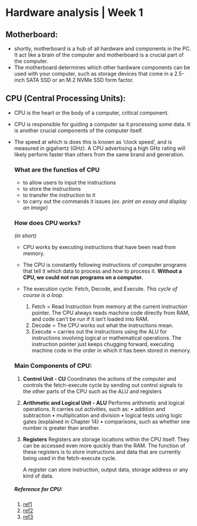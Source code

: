 # Hardware analysis | Week 1

## Motherboard:
- shortly, motherboard is a hub of all hardware and components in the PC. It act like a brain of the computer and motherboard is a crucial part of the computer.
- The motherboard determines which other hardware components can be used with your computer, such as storage devices that come in a 2.5-inch SATA SSD or an M.2 NVMe SSD form factor.

## CPU (Central Processing Units):
- CPU is the heart or the body of a computer, critical component.
- CPU is responsible for guiding a computer sa it processing some data. It is another crucial components of the computer itself.
- The speed at which is does this is known as ‘clock speed’, and is measured in gigahertz (GHz). A CPU advertising a high GHz rating will likely perform faster than others from the same brand and generation.

    ### What are the functios of CPU
    - to allow users to input the instructions
    - to store the instructions
    - to transfer the instruction to it
    - to carry out the commands it issues _(ex. print an essay and display an image)_

    ### How does CPU works?
    _(in short)_
    - CPU works by executing instructions that have been read from memory.
    - The CPU is constantly following instructions of computer programs that tell it which data to process and how to process it. **Without a CPU, we could not run programs on a computer.**
    - The execution cycle: Fetch, Decode, and Execute. _This cycle of course is a loop._

        1. Fetch = Read Instruction from memory at the current instruction pointer. The CPU always reads machine code directly from RAM, and code can’t be run if it isn’t loaded into RAM.
        2. Decode = The CPU works out what the instructions mean.
        3. Execute = carries out the instructions using the ALU for instructions involving logical or mathematical operations. The instruction pointer just keeps chugging forward, executing machine code in the order in which it has been stored in memory.

    ### Main Components of CPU:

     1. **Control Unit - CU**
         Coordinates the actions of the computer and controls the fetch-execute cycle by sending out control signals to the other parts of the CPU such as the ALU and registers

     2. **Arithmetic and Logical Unit - ALU**
         Performs arithmetic and logical operations. It carries out activities, such as:
             • addition and subtraction
             • multiplication and division
             • logical tests using logic gates (explained in Chapter 14)
             • comparisons, such as whether one number is greater than another.

     3. **Registers**
        Registers are storage locations within the CPU itself. They can be accessed even more quickly than the RAM. The function of these registers is to store instructions and data that are currently being used in the fetch-execute cycle.

        A register can store instruction, output data, storage address or any kind of data.

    
    ##### Reference for CPU:
     1. [ref1](https://cpu.land/the-basics)
     2. [ref2](https://www.freecodecamp.org/news/how-does-a-cpu-work/)
     3. [ref3](https://en.wikipedia.org/wiki/Central_processing_unit)